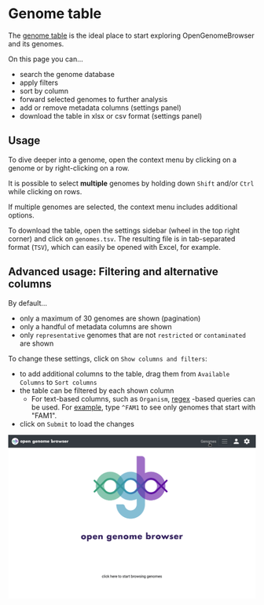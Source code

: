 <link rel="shortcut icon" type="image/svg+xml" href="/favicon.svg">

# Genome table

The [genome table](https://opengenomebrowser.bioinformatics.unibe.ch/genomes) is the ideal place to start exploring OpenGenomeBrowser and its
genomes.

On this page you can...

- search the genome database
- apply filters
- sort by column
- forward selected genomes to further analysis
- add or remove metadata columns (settings panel)
- download the table in xlsx or csv format (settings panel)

## Usage

To dive deeper into a genome, open the context menu by clicking on a genome or by right-clicking on a row.

It is possible to select **multiple** genomes by holding down `Shift` and/or `Ctrl` while clicking on rows.

If multiple genomes are selected, the context menu includes additional options.

To download the table, open the settings sidebar (wheel in the top right corner) and click on `genomes.tsv`. The resulting file is in tab-separated
format (`TSV`), which can easily be opened with Excel, for example.

## Advanced usage: Filtering and alternative columns

By default...

- only a maximum of 30 genomes are shown (pagination)
- only a handful of metadata columns are shown
- only `representative` genomes that are not `restricted` or `contaminated` are shown

To change these settings, click on `Show columns and filters`:

- to add additional columns to the table, drag them from `Available Columns` to `Sort columns`
- the table can be filtered by each shown column
    - For text-based columns, such as `Organism`, [regex](https://regex101.com/) -based queries can be used.
      For [example](https://opengenomebrowser.bioinformatics.unibe.ch/genomes/?organism=^FAM1), type `^FAM1` to see only genomes
      that start with "FAM1".
- click on `Submit` to load the changes

![genome table demo](../media/genomes.apng)
